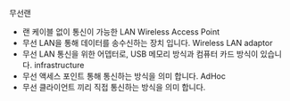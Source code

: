 무선랜
- 랜 케이블 없이 통신이 가능한 LAN
Wireless Access Point
- 무선 LAN을 통해 데이터를 송수신하는 장치 입니다.
Wireless LAN adaptor
- 무선 LAN 통신을 위한 어뎁터로, USB 메모리 방식과 컴퓨터 카드 방식이 있습니다.
infrastructure
- 무선 액세스 포인트 통해 통신하는 방식을 의미 합니다.
AdHoc
- 무선 클라이언트 끼리 직접 통신하는 방식을 의미 합니다.